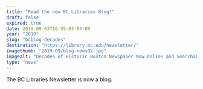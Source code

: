```yaml
---
title: "Read the new BC Libraries Blog!"
draft: false
expired: true
date: 2019-09-03T16:55:03-04:00
year: "2019"
slug: "bcblog-decades"
destination: "https://library.bc.edu/newsletter/"
imagethumb: "2019-09/blog-news02.jpg"
imagealt: "Decades of Historic Boston Newspaper Now Online and Searchable"
type: "news"
---
```


The BC Libraries Newsletter is now a blog.  
